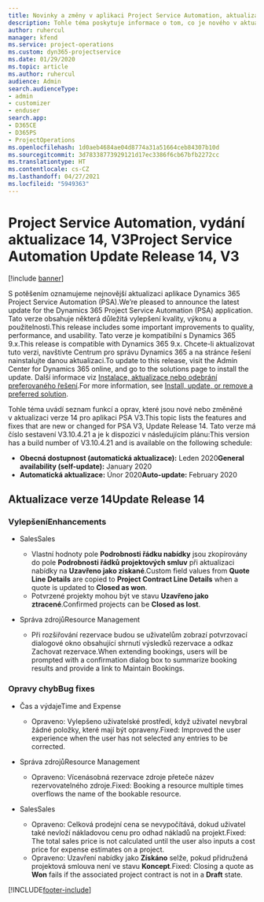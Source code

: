 ```yaml
---
title: Novinky a změny v aplikaci Project Service Automation, aktualizace verze 14, V3
description: Tohle téma poskytuje informace o tom, co je nového v aktualizaci verze 14 pro aplikaci Project Service Automation V3.
author: ruhercul
manager: kfend
ms.service: project-operations
ms.custom: dyn365-projectservice
ms.date: 01/29/2020
ms.topic: article
ms.author: ruhercul
audience: Admin
search.audienceType:
- admin
- customizer
- enduser
search.app:
- D365CE
- D365PS
- ProjectOperations
ms.openlocfilehash: 1d0aeb4684ae04d8774a31a51664ceb84307b10d
ms.sourcegitcommit: 3d78338773929121d17ec3386f6cb67bfb2272cc
ms.translationtype: HT
ms.contentlocale: cs-CZ
ms.lasthandoff: 04/27/2021
ms.locfileid: "5949363"
---
```

# <a name="project-service-automation-update-release-14-v3"></a><span data-ttu-id="6cb5f-103">Project Service Automation, vydání aktualizace 14, V3</span><span class="sxs-lookup"><span data-stu-id="6cb5f-103">Project Service Automation Update Release 14, V3</span></span>

[!include [banner](../includes/psa-now-project-operations.md)]

<span data-ttu-id="6cb5f-104">S potěšením oznamujeme nejnovější aktualizaci aplikace Dynamics 365 Project Service Automation (PSA).</span><span class="sxs-lookup"><span data-stu-id="6cb5f-104">We’re pleased to announce the latest update for the Dynamics 365 Project Service Automation (PSA) application.</span></span> <span data-ttu-id="6cb5f-105">Tato verze obsahuje některá důležitá vylepšení kvality, výkonu a použitelnosti.</span><span class="sxs-lookup"><span data-stu-id="6cb5f-105">This release includes some important improvements to quality, performance, and usability.</span></span> <span data-ttu-id="6cb5f-106">Tato verze je kompatibilní s Dynamics 365 9.x.</span><span class="sxs-lookup"><span data-stu-id="6cb5f-106">This release is compatible with Dynamics 365 9.x.</span></span> <span data-ttu-id="6cb5f-107">Chcete-li aktualizovat tuto verzi, navštivte Centrum pro správu Dynamics 365 a na stránce řešení nainstalujte danou aktualizaci.</span><span class="sxs-lookup"><span data-stu-id="6cb5f-107">To update to this release, visit the Admin Center for Dynamics 365 online, and go to the solutions page to install the update.</span></span> <span data-ttu-id="6cb5f-108">Další informace viz [Instalace, aktualizace nebo odebrání preferovaného řešení](/power-platform/admin/install-remove-preferred-solution).</span><span class="sxs-lookup"><span data-stu-id="6cb5f-108">For more information, see [Install, update, or remove a preferred solution](/power-platform/admin/install-remove-preferred-solution).</span></span>

<span data-ttu-id="6cb5f-109">Tohle téma uvádí seznam funkcí a oprav, které jsou nové nebo změněné v aktualizaci verze 14 pro aplikaci PSA V3.</span><span class="sxs-lookup"><span data-stu-id="6cb5f-109">This topic lists the features and fixes that are new or changed for PSA V3, Update Release 14.</span></span> <span data-ttu-id="6cb5f-110">Tato verze má číslo sestavení V3.10.4.21 a je k dispozici v následujícím plánu:</span><span class="sxs-lookup"><span data-stu-id="6cb5f-110">This version has a build number of V3.10.4.21 and is available on the following schedule:</span></span>

- <span data-ttu-id="6cb5f-111">**Obecná dostupnost (automatická aktualizace):** Leden 2020</span><span class="sxs-lookup"><span data-stu-id="6cb5f-111">**General availability (self-update):** January 2020</span></span>
- <span data-ttu-id="6cb5f-112">**Automatická aktualizace:** Únor 2020</span><span class="sxs-lookup"><span data-stu-id="6cb5f-112">**Auto-update:** February 2020</span></span>

## <a name="update-release-14"></a><span data-ttu-id="6cb5f-113">Aktualizace verze 14</span><span class="sxs-lookup"><span data-stu-id="6cb5f-113">Update Release 14</span></span>

### <a name="enhancements"></a><span data-ttu-id="6cb5f-114">Vylepšení</span><span class="sxs-lookup"><span data-stu-id="6cb5f-114">Enhancements</span></span>

- <span data-ttu-id="6cb5f-115">Sales</span><span class="sxs-lookup"><span data-stu-id="6cb5f-115">Sales</span></span>

     - <span data-ttu-id="6cb5f-116">Vlastní hodnoty pole **Podrobnosti řádku nabídky** jsou zkopírovány do pole **Podrobnosti řádků projektových smluv** při aktualizaci nabídky na **Uzavřeno jako získané**.</span><span class="sxs-lookup"><span data-stu-id="6cb5f-116">Custom field values from **Quote Line Details** are copied to **Project Contract Line Details** when a quote is updated to **Closed as won**.</span></span>
     - <span data-ttu-id="6cb5f-117">Potvrzené projekty mohou být ve stavu **Uzavřeno jako ztracené**.</span><span class="sxs-lookup"><span data-stu-id="6cb5f-117">Confirmed projects can be **Closed as lost**.</span></span>

- <span data-ttu-id="6cb5f-118">Správa zdrojů</span><span class="sxs-lookup"><span data-stu-id="6cb5f-118">Resource Management</span></span>

     - <span data-ttu-id="6cb5f-119">Při rozšiřování rezervace budou se uživatelům zobrazí potvrzovací dialogové okno obsahující shrnutí výsledků rezervace a odkaz Zachovat rezervace.</span><span class="sxs-lookup"><span data-stu-id="6cb5f-119">When extending bookings, users will be prompted with a confirmation dialog box to summarize booking results and provide a link to Maintain Bookings.</span></span>


### <a name="bug-fixes"></a><span data-ttu-id="6cb5f-120">Opravy chyb</span><span class="sxs-lookup"><span data-stu-id="6cb5f-120">Bug fixes</span></span>

- <span data-ttu-id="6cb5f-121">Čas a výdaje</span><span class="sxs-lookup"><span data-stu-id="6cb5f-121">Time and Expense</span></span>

     - <span data-ttu-id="6cb5f-122">Opraveno: Vylepšeno uživatelské prostředí, když uživatel nevybral žádné položky, které mají být opraveny.</span><span class="sxs-lookup"><span data-stu-id="6cb5f-122">Fixed: Improved the user experience when the user has not selected any entries to be corrected.</span></span>

- <span data-ttu-id="6cb5f-123">Správa zdrojů</span><span class="sxs-lookup"><span data-stu-id="6cb5f-123">Resource Management</span></span>

     - <span data-ttu-id="6cb5f-124">Opraveno: Vícenásobná rezervace zdroje přeteče název rezervovatelného zdroje.</span><span class="sxs-lookup"><span data-stu-id="6cb5f-124">Fixed: Booking a resource multiple times overflows the name of the bookable resource.</span></span>

- <span data-ttu-id="6cb5f-125">Sales</span><span class="sxs-lookup"><span data-stu-id="6cb5f-125">Sales</span></span>

     - <span data-ttu-id="6cb5f-126">Opraveno: Celková prodejní cena se nevypočítává, dokud uživatel také nevloží nákladovou cenu pro odhad nákladů na projekt.</span><span class="sxs-lookup"><span data-stu-id="6cb5f-126">Fixed: The total sales price is not calculated until the user also inputs a cost price for expense estimates on a project.</span></span>
     - <span data-ttu-id="6cb5f-127">Opraveno: Uzavření nabídky jako **Získáno** selže, pokud přidružená projektová smlouva není ve stavu **Koncept**.</span><span class="sxs-lookup"><span data-stu-id="6cb5f-127">Fixed: Closing a quote as **Won** fails if the associated project contract is not in a **Draft** state.</span></span>



[!INCLUDE[footer-include](../includes/footer-banner.md)]